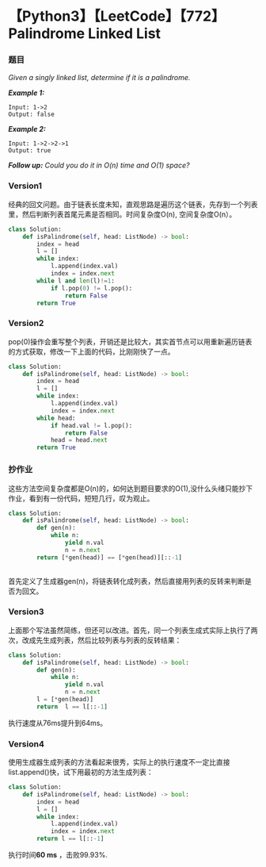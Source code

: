 # 【Python3】【LeetCode】【772】Palindrome Linked List  

### 题目

*Given a singly linked list, determine if it is a palindrome.*

***Example 1:***

```
Input: 1->2
Output: false
```

***Example 2:***

```
Input: 1->2->2->1
Output: true
```

***Follow up:***
*Could you do it in O(n) time and O(1) space?*

### Version1

经典的回文问题。由于链表长度未知，直观思路是遍历这个链表，先存到一个列表里，然后判断列表首尾元素是否相同。时间复杂度O(n), 空间复杂度O(n）。

```python
class Solution:
    def isPalindrome(self, head: ListNode) -> bool:
        index = head
        l = []
        while index:
            l.append(index.val)
            index = index.next
        while l and len(l)!=1:
            if l.pop(0) != l.pop():
                return False
        return True
```

### Version2

pop(0)操作会重写整个列表，开销还是比较大，其实首节点可以用重新遍历链表的方式获取，修改一下上面的代码，比刚刚快了一点。

```python
class Solution:
    def isPalindrome(self, head: ListNode) -> bool:
        index = head
        l = []
        while index:
            l.append(index.val)
            index = index.next
        while head:
            if head.val != l.pop():
                return False
            head = head.next
        return True
```

### 抄作业

这些方法空间复杂度都是O(n)的，如何达到题目要求的O(1),没什么头绪只能抄下作业，看到有一份代码，短短几行，叹为观止。

```python
class Solution:
    def isPalindrome(self, head: ListNode) -> bool:
        def gen(n):
            while n:
                yield n.val
                n = n.next        
        return [*gen(head)] == [*gen(head)][::-1]
        
```

首先定义了生成器gen(n)，将链表转化成列表，然后直接用列表的反转来判断是否为回文。

### Version3

上面那个写法虽然简练，但还可以改进。首先，同一个列表生成式实际上执行了两次，改成先生成列表，然后比较列表与列表的反转结果：

```python
class Solution:
    def isPalindrome(self, head: ListNode) -> bool:
        def gen(n):
            while n:
                yield n.val
                n = n.next   
        l = [*gen(head)]
        return  l == l[::-1]
```

执行速度从76ms提升到64ms。

### Version4

使用生成器生成列表的方法看起来很秀，实际上的执行速度不一定比直接list.append()快，试下用最初的方法生成列表：

```python
class Solution:
    def isPalindrome(self, head: ListNode) -> bool:
        index = head
        l = []
        while index:
            l.append(index.val)
            index = index.next        
        return l == l[::-1]
```

执行时间**60 ms** ，击败99.93%.
